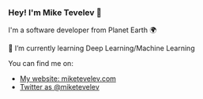 ### Hey! I'm Mike Tevelev 👋

I'm a software developer from Planet Earth 🌍

🌱 I’m currently learning Deep Learning/Machine Learning

You can find me on:
- [My website: miketevelev.com](https://miketevelev.com/)
- [Twitter as @miketevelev](https://twitter.com/miketevelev/)


<!--
**miketevelev/miketevelev** is a ✨ _special_ ✨ repository because its `README.md` (this file) appears on your GitHub profile.

Here are some ideas to get you started:

- 🔭 I’m currently working on ...
- 🌱 I’m currently learning ...
- 👯 I’m looking to collaborate on ...
- 🤔 I’m looking for help with ...
- 💬 Ask me about ...
- 📫 How to reach me: ...
- 😄 Pronouns: ...
- ⚡ Fun fact: ...
-->
